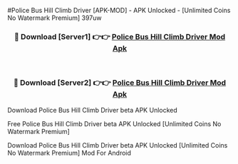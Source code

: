 #Police Bus Hill Climb Driver [APK-MOD] - APK Unlocked - [Unlimited Coins No Watermark Premium] 397uw



<div align="center">

<h3>🔴 Download [Server1] 👉👉 <a href="https://momento.my/?title=Police_Bus_Hill_Climb_Driver">Police Bus Hill Climb Driver Mod Apk</a></h3><br>

<h3>🔴 Download [Server2] 👉👉 <a href="https://momento.my/?title=Police_Bus_Hill_Climb_Driver">Police Bus Hill Climb Driver Mod Apk</a></h3>
</div>



Download Police Bus Hill Climb Driver beta APK Unlocked

Free Police Bus Hill Climb Driver beta APK Unlocked [Unlimited Coins No Watermark Premium]

Download Police Bus Hill Climb Driver beta APK Unlocked [Unlimited Coins No Watermark Premium] Mod For Android
